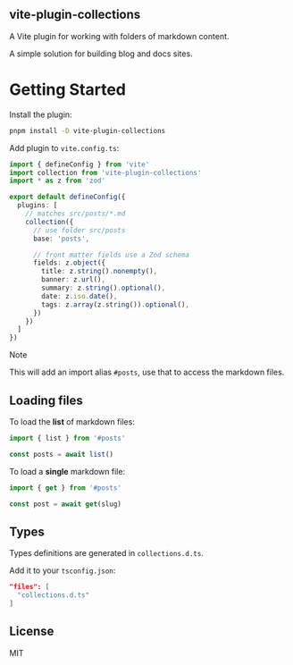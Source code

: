 vite-plugin-collections
-----------------------

A Vite plugin for working with folders of markdown content.

A simple solution for building blog and docs sites.

# Getting Started

Install the plugin:

```bash
pnpm install -D vite-plugin-collections
```

Add plugin to `vite.config.ts`:

```ts
import { defineConfig } from 'vite'
import collection from 'vite-plugin-collections'
import * as z from 'zod'

export default defineConfig({
  plugins: [
    // matches src/posts/*.md
    collection({
      // use folder src/posts
      base: 'posts',

      // front matter fields use a Zod schema
      fields: z.object({
        title: z.string().nonempty(),
        banner: z.url(),
        summary: z.string().optional(),
        date: z.iso.date(),
        tags: z.array(z.string()).optional(),
      })
    })
  ]
})
```

> [!NOTE]
> This will add an import alias `#posts`, use that to access the markdown files.

## Loading files

To load the **list** of markdown files:

```ts
import { list } from '#posts'

const posts = await list()
```

To load a **single** markdown file:

```ts
import { get } from '#posts'

const post = await get(slug)
```

## Types

Types definitions are generated in `collections.d.ts`.

Add it to your `tsconfig.json`:

```json
"files": [
  "collections.d.ts"
]
```

## License

MIT
